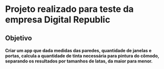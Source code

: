 # Projeto realizado para teste da empresa Digital Republic

## Objetivo

#### Criar um app que dada medidas das paredes, quantidade de janelas e portas, calcula a quantidade de tinta necessária para pintura do cômodo, separando os resultados por tamanhos de latas, da maior para menor.